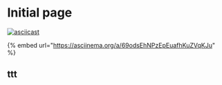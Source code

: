 # Initial page
[![asciicast](https://asciinema.org/a/69odsEhNPzEpEuafhKuZVqKJu.svg)](https://asciinema.org/a/69odsEhNPzEpEuafhKuZVqKJu)

{% embed url="https://asciinema.org/a/69odsEhNPzEpEuafhKuZVqKJu" %}
## ttt

